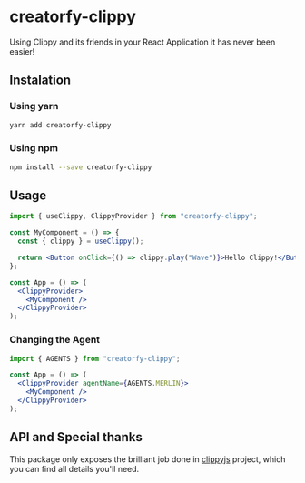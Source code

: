 # creatorfy-clippy

Using Clippy and its friends in your React Application it has never been easier!

## Instalation

### Using yarn

```bash
yarn add creatorfy-clippy
```

### Using npm

```bash
npm install --save creatorfy-clippy
```

## Usage

```jsx
import { useClippy, ClippyProvider } from "creatorfy-clippy";

const MyComponent = () => {
  const { clippy } = useClippy();

  return <Button onClick={() => clippy.play("Wave")}>Hello Clippy!</Button>;
};

const App = () => (
  <ClippyProvider>
    <MyComponent />
  </ClippyProvider>
);
```

### Changing the Agent

```jsx
import { AGENTS } from "creatorfy-clippy";

const App = () => (
  <ClippyProvider agentName={AGENTS.MERLIN}>
    <MyComponent />
  </ClippyProvider>
);
```

## API and Special thanks

This package only exposes the brilliant job done in
[clippyjs](https://github.com/pi0/clippyjs) project, which you can find all details you'll need.
